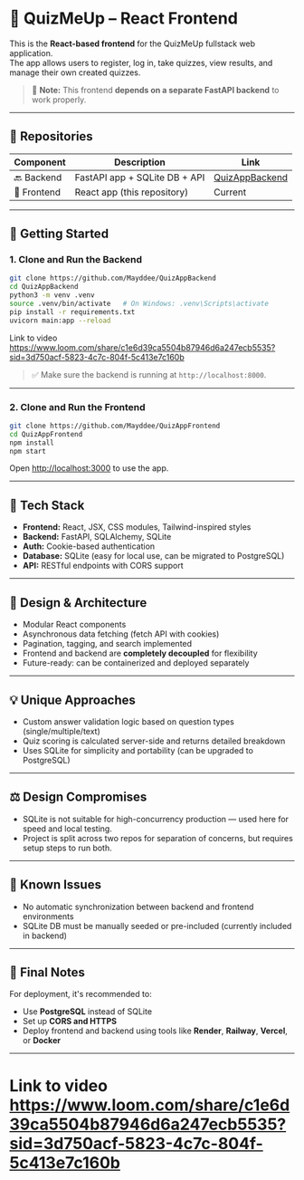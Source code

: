 # 🧠 QuizMeUp – React Frontend

This is the **React-based frontend** for the QuizMeUp fullstack web application.  
The app allows users to register, log in, take quizzes, view results, and manage their own created quizzes.

> 📢 **Note:** This frontend **depends on a separate FastAPI backend** to work properly.

---

## 📂 Repositories

| Component | Description | Link |
|----------|-------------|------|
| 🔙 Backend | FastAPI app + SQLite DB + API | [QuizAppBackend](https://github.com/Mayddee/QuizAppBackend) |
| 🎯 Frontend | React app (this repository) | Current |

---

## 🚀 Getting Started

### 1. Clone and Run the Backend

```bash
git clone https://github.com/Mayddee/QuizAppBackend
cd QuizAppBackend
python3 -m venv .venv
source .venv/bin/activate   # On Windows: .venv\Scripts\activate
pip install -r requirements.txt
uvicorn main:app --reload
```

Link to video https://www.loom.com/share/c1e6d39ca5504b87946d6a247ecb5535?sid=3d750acf-5823-4c7c-804f-5c413e7c160b

> ✅ Make sure the backend is running at `http://localhost:8000`.

---

### 2. Clone and Run the Frontend

```bash
git clone https://github.com/Mayddee/QuizAppFrontend
cd QuizAppFrontend
npm install
npm start
```

Open [http://localhost:3000](http://localhost:3000) to use the app.

---

## 🧱 Tech Stack

- **Frontend:** React, JSX, CSS modules, Tailwind-inspired styles
- **Backend:** FastAPI, SQLAlchemy, SQLite
- **Auth:** Cookie-based authentication
- **Database:** SQLite (easy for local use, can be migrated to PostgreSQL)
- **API:** RESTful endpoints with CORS support

---

## 🧩 Design & Architecture

- Modular React components
- Asynchronous data fetching (fetch API with cookies)
- Pagination, tagging, and search implemented
- Frontend and backend are **completely decoupled** for flexibility
- Future-ready: can be containerized and deployed separately

---

## 💡 Unique Approaches

- Custom answer validation logic based on question types (single/multiple/text)
- Quiz scoring is calculated server-side and returns detailed breakdown
- Uses SQLite for simplicity and portability (can be upgraded to PostgreSQL)

---

## ⚖️ Design Compromises

- SQLite is not suitable for high-concurrency production — used here for speed and local testing.
- Project is split across two repos for separation of concerns, but requires setup steps to run both.

---

## 🐞 Known Issues

- No automatic synchronization between backend and frontend environments
- SQLite DB must be manually seeded or pre-included (currently included in backend)

---

## 📝 Final Notes

For deployment, it's recommended to:
- Use **PostgreSQL** instead of SQLite
- Set up **CORS and HTTPS**
- Deploy frontend and backend using tools like **Render**, **Railway**, **Vercel**, or **Docker**

---

# Link to video https://www.loom.com/share/c1e6d39ca5504b87946d6a247ecb5535?sid=3d750acf-5823-4c7c-804f-5c413e7c160b

